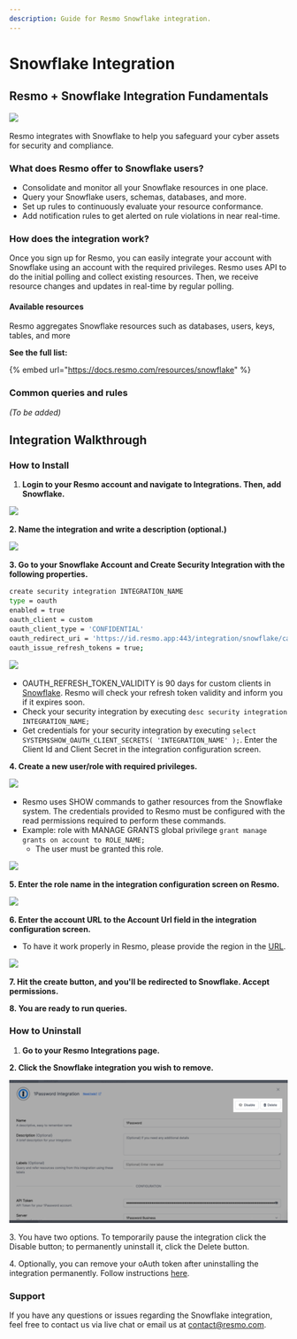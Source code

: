 ```yaml
---
description: Guide for Resmo Snowflake integration.
---
```


# Snowflake Integration

## Resmo + Snowflake Integration Fundamentals&#x20;

![](../.gitbook/assets/snowflake-logo.png)

Resmo integrates with Snowflake to help you safeguard your cyber assets for security and compliance.

### What does Resmo offer to Snowflake users?

* Consolidate and monitor all your Snowflake resources in one place.
* Query your Snowflake users, schemas, databases, and more.
* Set up rules to continuously evaluate your resource conformance.
* Add notification rules to get alerted on rule violations in near real-time.

### How does the integration work?

Once you sign up for Resmo, you can easily integrate your account with Snowflake using an account with the required privileges. Resmo uses API to do the initial polling and collect existing resources. Then, we receive resource changes and updates in real-time by regular polling.

#### Available resources

Resmo aggregates Snowflake resources such as databases, users, keys, tables, and more

**See the full list:**

{% embed url="https://docs.resmo.com/resources/snowflake" %}

### Common queries and rules

_(To be added)_

## Integration Walkthrough

### How to Install

1. **Login to your Resmo account and navigate to Integrations. Then, add Snowflake.**

![](<../.gitbook/assets/integrations (2).png>)

**2. Name the integration and write a description (optional.)**

![](../.gitbook/assets/snowflake-integration.png)

**3. Go to your Snowflake Account and Create Security Integration with the following properties.**

```bash
create security integration INTEGRATION_NAME
type = oauth
enabled = true
oauth_client = custom
oauth_client_type = 'CONFIDENTIAL'
oauth_redirect_uri = 'https://id.resmo.app:443/integration/snowflake/callback'
oauth_issue_refresh_tokens = true;
```

![](../.gitbook/assets/snowflake-integration-properties.png)

* OAUTH\_REFRESH\_TOKEN\_VALIDITY is 90 days for custom clients in [Snowflake](https://docs.snowflake.com/en/sql-reference/sql/create-security-integration-oauth-snowflake.html#additional-optional-parameters-custom-clients). Resmo will check your refresh token validity and inform you if it expires soon.
* Check your security integration by executing `desc security integration INTEGRATION_NAME;`
* Get credentials for your security integration by executing `select SYSTEM$SHOW_OAUTH_CLIENT_SECRETS( 'INTEGRATION_NAME' );`. Enter the Client Id and Client Secret in the integration configuration screen.

**4. Create a new user/role with required privileges.**

![](../.gitbook/assets/manage-privileges.png)

* Resmo uses SHOW commands to gather resources from the Snowflake system. The credentials provided to Resmo must be configured with the read permissions required to perform these commands.
* Example: role with MANAGE GRANTS global privilege `grant manage grants on account to ROLE_NAME;`
  * The user must be granted this role.

![](../.gitbook/assets/granted-roles.png)

**5. Enter the role name in the integration configuration screen on Resmo.**

![](../.gitbook/assets/example-role-name.png)

**6. Enter the account URL to the Account Url field in the integration configuration screen.**

* To have it work properly in Resmo, please provide the region in the [URL](https://docs.snowflake.com/en/developer-guide/sql-api/submitting-requests.html#submitting-queries-to-urls-with-an-account-name-in-an-organization-oauth-only).

![](../.gitbook/assets/snowflake-account-url.png)

**7. Hit the create button, and you'll be redirected to Snowflake. Accept permissions.**

**8. You are ready to run queries.**

### How to Uninstall

1. **Go to your Resmo Integrations page.**

**2. Click the Snowflake integration you wish to remove.**

![](../.gitbook/assets/delete-disable.png)

3\. You have two options. To temporarily pause the integration click the Disable button; to permanently uninstall it, click the Delete button.

4\. Optionally, you can remove your oAuth token after uninstalling the integration permanently. Follow instructions [here](https://docs.snowflake.com/en/user-guide/oauth-consent.html#revoking-delegated-authorizations).

### Support

If you have any questions or issues regarding the Snowflake integration, feel free to contact us via live chat or email us at contact@resmo.com.
